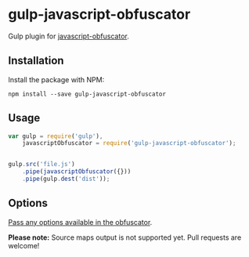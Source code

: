 gulp-javascript-obfuscator
==========================

Gulp plugin for [javascript-obfuscator](https://github.com/javascript-obfuscator/javascript-obfuscator).

## Installation

Install the package with NPM:

`npm install --save gulp-javascript-obfuscator`

## Usage

```javascript
var gulp = require('gulp'),
    javascriptObfuscator = require('gulp-javascript-obfuscator');


gulp.src('file.js')
    .pipe(javascriptObfuscator({}))
    .pipe(gulp.dest('dist'));
```

## Options

[Pass any options available in the obfuscator](https://github.com/javascript-obfuscator/javascript-obfuscator#javascript-obfuscator-options).

**Please note:** Source maps output is not supported yet. Pull requests are welcome!

